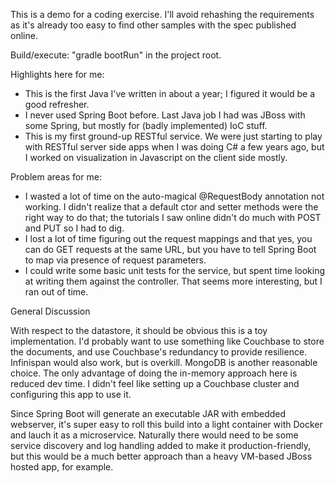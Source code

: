 This is a demo for a coding exercise. I'll avoid rehashing the requirements 
as it's already too easy to find other samples with the spec published online.

Build/execute: "gradle bootRun" in the project root.


Highlights here for me:
- This is the first Java I've written in about a year; I figured it would be a good refresher.
- I never used Spring Boot before. Last Java job I had was JBoss with some Spring, but mostly for (badly implemented) IoC stuff.
- This is my first ground-up RESTful service. We were just starting to play with RESTful server side apps when I was doing C# a few years ago, but I worked on visualization in Javascript on the client side mostly.

Problem areas for me:
- I wasted a lot of time on the auto-magical @RequestBody annotation not working. I didn't realize that a default ctor and setter methods were the right way to do that; the tutorials I saw online didn't do much with POST and PUT so I had to dig.
- I lost a lot of time figuring out the request mappings and that yes, you can do GET requests at the same URL, but you have to tell Spring Boot to map via presence of request parameters.
- I could write some basic unit tests for the service, but spent time looking at writing them against the controller. That seems more interesting, but I ran out of time.

General Discussion

With respect to the datastore, it should be obvious this is a toy implementation. I'd probably want to use something like Couchbase to store the documents, and use Couchbase's redundancy to provide resilience. Infinispan would also work, but is overkill. MongoDB is another reasonable choice. The only advantage of doing the in-memory approach here is reduced dev time. I didn't feel like setting up a Couchbase cluster and configuring this app to use it.

Since Spring Boot will generate an executable JAR with embedded webserver, it's super easy to roll this build into a light container with Docker and lauch it as a microservice. Naturally there would need to be some service discovery and log handling added to make it production-friendly, but this would be a much better approach than a heavy VM-based JBoss hosted app, for example.



